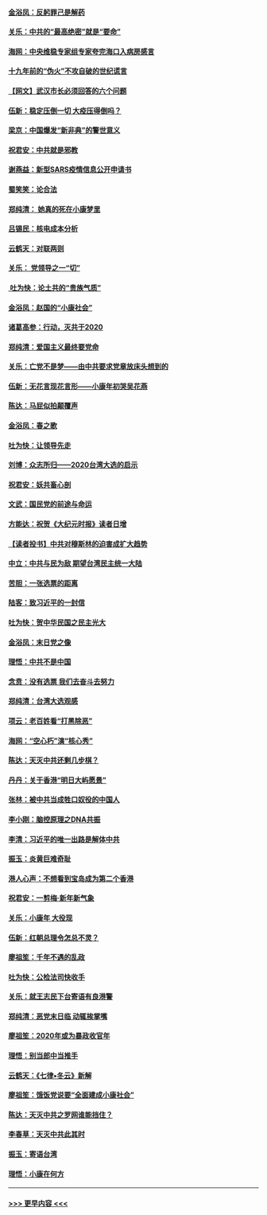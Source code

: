 #### [金浴凤：反躬罪己是解药](../pages/nsc993/n11820280.md?t=01260455) 
#### [关乐：中共的“最高绝密”就是“要命”](../pages/nsc993/n11816946.md?t=01260455) 
#### [海网：中央维稳专家组专家夸完海口入病房感言](../pages/nsc993/n11815138.md?t=01260455) 
#### [十九年前的“伪火”不攻自破的世纪谎言](../pages/nsc993/n11813238.md?t=01260455) 
#### [【网文】武汉市长必须回答的六个问题](../pages/nsc993/n11813848.md?t=01260455) 
#### [伍新：稳定压倒一切 大疫压得倒吗？](../pages/nsc993/n11812634.md?t=01260455) 
#### [梁京：中国爆发“新非典”的警世意义](../pages/nsc993/n11812554.md?t=01260455) 
#### [祝君安：中共就是邪教](../pages/nsc993/n11812431.md?t=01260455) 
#### [谢燕益：新型SARS疫情信息公开申请书](../pages/nsc993/n11808840.md?t=01260455) 
#### [蜀笑笑：论合法](../pages/nsc993/n11808064.md?t=01260455) 
#### [郑纯清： 她真的死在小康梦里](../pages/nsc993/n11806623.md?t=01260455) 
#### [吕锡民：核电成本分析](../pages/nsc993/n11806284.md?t=01260455) 
#### [云鹤天：对联两则](../pages/nsc993/n11805957.md?t=01260455) 
#### [关乐： 党领导之一“切”](../pages/nsc993/n11804505.md?t=01260455) 
#### [ 吐为快：论土共的“贵族气质”](../pages/nsc993/n11804490.md?t=01260455) 
#### [金浴凤：赵国的“小康社会”](../pages/nsc993/n11804452.md?t=01260455) 
#### [诸葛高参：行动，灭共于2020](../pages/nsc993/n11804120.md?t=01260455) 
#### [郑纯清：爱国主义最终要党命](../pages/nsc993/n11802197.md?t=01260455) 
#### [关乐：亡党不是梦——由中共要求党章放床头想到的](../pages/nsc993/n11802156.md?t=01260455) 
#### [伍新：无花言现花言形——小康年初哭吴花燕](../pages/nsc993/n11800044.md?t=01260455) 
#### [陈达：马屁似拍颠覆声](../pages/nsc993/n11800010.md?t=01260455) 
#### [金浴凤：春之歌](../pages/nsc993/n11797687.md?t=01260455) 
#### [吐为快：让领导先走](../pages/nsc993/n11797512.md?t=01260455) 
#### [刘博：众志所归——2020台湾大选的启示](../pages/nsc993/n11796878.md?t=01260455) 
#### [祝君安：妖共畜心剖](../pages/nsc993/n11794273.md?t=01260455) 
#### [文武：国民党的前途与命运](../pages/nsc993/n11794198.md?t=01260455) 
#### [方能达：祝贺《大纪元时报》读者日增](../pages/nsc993/n11793807.md?t=01260455) 
#### [【读者投书】中共对穆斯林的迫害成扩大趋势](../pages/nsc993/n11791371.md?t=01260455) 
#### [中立：中共与民为敌 期望台湾民主统一大陆](../pages/nsc993/n11790392.md?t=01260455) 
#### [苦胆：一张选票的距离](../pages/nsc993/n11788914.md?t=01260455) 
#### [陆客：致习近平的一封信](../pages/nsc993/n11788867.md?t=01260455) 
#### [吐为快：贺中华民国之民主光大](../pages/nsc993/n11788618.md?t=01260455) 
#### [金浴凤：末日党之像](../pages/nsc993/n11787475.md?t=01260455) 
#### [理悟：中共不是中国](../pages/nsc993/n11787463.md?t=01260455) 
#### [念贲：没有选票  我们去奋斗去努力](../pages/nsc993/n11787398.md?t=01260455) 
#### [郑纯清：台湾大选观感](../pages/nsc993/n11786210.md?t=01260455) 
#### [项云：老百姓看“打黑除恶”](../pages/nsc993/n11785398.md?t=01260455) 
#### [海网：“空心朽”演“核心秀”](../pages/nsc993/n11783874.md?t=01260455) 
#### [陈达：天灭中共还剩几步棋？](../pages/nsc993/n11783719.md?t=01260455) 
#### [丹丹：关于香港“明日大屿愿景”](../pages/nsc993/n11783273.md?t=01260455) 
#### [张林：被中共当成牲口奴役的中国人](../pages/nsc993/n11782397.md?t=01260455) 
#### [李小刚：脑控原理之DNA共振](../pages/nsc993/n11780962.md?t=01260455) 
#### [李清：习近平的唯一出路是解体中共](../pages/nsc993/n11780866.md?t=01260455) 
#### [振玉：炎黄巨难奇耻](../pages/nsc993/n11779632.md?t=01260455) 
#### [港人心声：不想看到宝岛成为第二个香港](../pages/nsc993/n11778817.md?t=01260455) 
#### [祝君安：一剪梅‧新年新气象](../pages/nsc993/n11776340.md?t=01260455) 
#### [关乐：小康年 大役现](../pages/nsc993/n11774213.md?t=01260455) 
#### [伍新：红朝总理令怎总不灵？](../pages/nsc993/n11770813.md?t=01260455) 
#### [廖祖笙：千年不遇的乱政](../pages/nsc993/n11770373.md?t=01260455) 
#### [吐为快：公检法司快收手](../pages/nsc993/n11770359.md?t=01260455) 
#### [关乐：就王志民下台寄语有良港警](../pages/nsc993/n11769903.md?t=01260455) 
#### [郑纯清：恶党末日临 动辄挨掌嘴](../pages/nsc993/n11769356.md?t=01260455) 
#### [廖祖笙：2020年或为暴政收官年](../pages/nsc993/n11768216.md?t=01260455) 
#### [理悟：别当郎中当推手](../pages/nsc993/n11768243.md?t=01260455) 
#### [云鹤天：《七律▪冬云》新解](../pages/nsc993/n11768204.md?t=01260455) 
#### [廖祖笙：饿饭党说要“全面建成小康社会”](../pages/nsc993/n11767482.md?t=01260455) 
#### [陈达：天灭中共之罗网谁能挡住？](../pages/nsc993/n11767465.md?t=01260455) 
#### [李春草：天灭中共此其时](../pages/nsc993/n11767452.md?t=01260455) 
#### [振玉：寄语台湾](../pages/nsc993/n11767432.md?t=01260455) 
#### [理悟：小康在何方](../pages/nsc993/n11767394.md?t=01260455) 

----
#### [ >>> 更早内容 <<< ](../indexes/nsc993-earlier.md)
